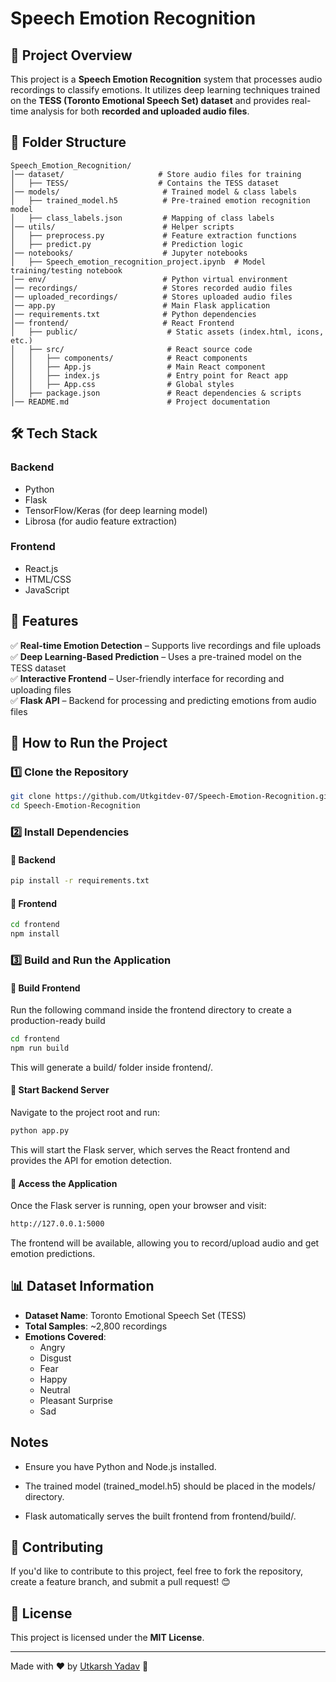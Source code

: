 # Speech Emotion Recognition

## 📌 Project Overview
This project is a **Speech Emotion Recognition** system that processes audio recordings to classify emotions. It utilizes deep learning techniques trained on the **TESS (Toronto Emotional Speech Set) dataset** and provides real-time analysis for both **recorded and uploaded audio files**.

## 📂 Folder Structure
```
Speech_Emotion_Recognition/
│── dataset/                     # Store audio files for training  
│   ├── TESS/                    # Contains the TESS dataset  
│── models/                       # Trained model & class labels  
│   ├── trained_model.h5          # Pre-trained emotion recognition model  
│   ├── class_labels.json         # Mapping of class labels  
│── utils/                        # Helper scripts  
│   ├── preprocess.py             # Feature extraction functions  
│   ├── predict.py                # Prediction logic  
│── notebooks/                    # Jupyter notebooks  
│   ├── Speech_emotion_recognition_project.ipynb  # Model training/testing notebook  
│── env/                          # Python virtual environment  
│── recordings/                   # Stores recorded audio files  
│── uploaded_recordings/          # Stores uploaded audio files  
│── app.py                        # Main Flask application  
│── requirements.txt              # Python dependencies  
│── frontend/                     # React Frontend  
│   ├── public/                    # Static assets (index.html, icons, etc.)  
│   ├── src/                       # React source code  
│   │   ├── components/            # React components  
│   │   ├── App.js                 # Main React component  
│   │   ├── index.js               # Entry point for React app  
│   │   ├── App.css                # Global styles  
│   ├── package.json               # React dependencies & scripts  
│── README.md                      # Project documentation  
```

## 🛠️ Tech Stack
### **Backend**
- Python
- Flask
- TensorFlow/Keras (for deep learning model)
- Librosa (for audio feature extraction)

### **Frontend**
- React.js
- HTML/CSS
- JavaScript

## 🔹 Features
✅ **Real-time Emotion Detection** – Supports live recordings and file uploads  
✅ **Deep Learning-Based Prediction** – Uses a pre-trained model on the TESS dataset  
✅ **Interactive Frontend** – User-friendly interface for recording and uploading files  
✅ **Flask API** – Backend for processing and predicting emotions from audio files  

## 🚀 How to Run the Project
### 1️⃣ Clone the Repository
```sh
git clone https://github.com/Utkgitdev-07/Speech-Emotion-Recognition.git
cd Speech-Emotion-Recognition
```

### 2️⃣ Install Dependencies
#### 🔹 Backend
```sh
pip install -r requirements.txt
```

#### 🔹 Frontend
```sh
cd frontend
npm install
```

### 3️⃣ Build and Run the Application
#### 🔹 Build Frontend
Run the following command inside the frontend directory to create a production-ready build
```sh
cd frontend
npm run build
```
This will generate a build/ folder inside frontend/.

#### 🔹 Start Backend Server
Navigate to the project root and run:
```sh
python app.py
```
This will start the Flask server, which serves the React frontend and provides the API for emotion detection.

#### 🔹 Access the Application

Once the Flask server is running, open your browser and visit:
```sh
http://127.0.0.1:5000
```
The frontend will be available, allowing you to record/upload audio and get emotion predictions.

## 📊 Dataset Information
- **Dataset Name**: Toronto Emotional Speech Set (TESS)
- **Total Samples**: ~2,800 recordings
- **Emotions Covered**:
  - Angry
  - Disgust
  - Fear
  - Happy
  - Neutral
  - Pleasant Surprise
  - Sad
 
## Notes

 - Ensure you have Python and Node.js installed.

 - The trained model (trained_model.h5) should be placed in the models/ directory.

 - Flask automatically serves the built frontend from frontend/build/.

## 📩 Contributing
If you'd like to contribute to this project, feel free to fork the repository, create a feature branch, and submit a pull request! 😊

## 📜 License
This project is licensed under the **MIT License**.

---
Made with ❤️ by [Utkarsh Yadav](https://github.com/Utkgitdev-07) 🚀

